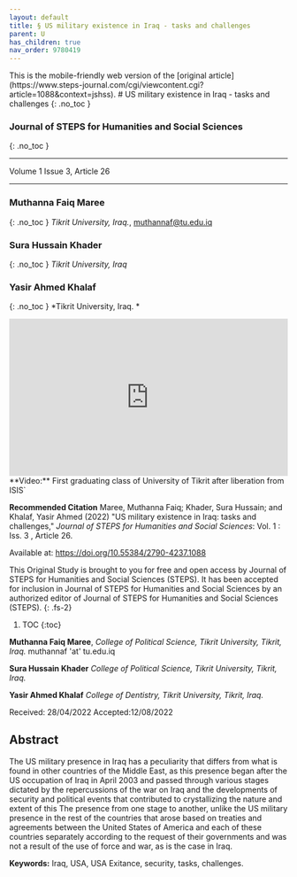 ```yaml
---
layout: default
title: § US military existence in Iraq - tasks and challenges 
parent: U 
has_children: true
nav_order: 9780419
---
```

<style>
.dont-break-out {
  /* These are technically the same, but use both */
  overflow-wrap: break-word;
  word-wrap: break-word;

     -ms-word-break: break-all;
  /* This is the dangerous one in WebKit, as it breaks things wherever */
  word-break: break-all;
  /* Instead use this non-standard one: */
  word-break: break-word;
}

.youtube-container {
    position: relative;
    width: 100%;
    height: 0;
    padding-bottom: 56.25%;
}
.youtube-video {
    position: absolute;
    top: 0;
    left: 0;
    width: 100%;
    height: 100%;
}

</style>

<div class="dont-break-out" markdown="1">
This is the mobile-friendly web version of the [original article](https://www.steps-journal.com/cgi/viewcontent.cgi?article=1088&context=jshss).
# US military existence in Iraq - tasks and challenges
{: .no_toc }

### Journal of STEPS for Humanities and Social Sciences 
{: .no_toc }

***

Volume 1 Issue 3, Article 26
 
***

### Muthanna Faiq Maree
{: .no_toc }
*Tikrit University, Iraq.*, muthannaf@tu.edu.iq

### Sura Hussain Khader
{: .no_toc }
*Tikrit University, Iraq*

### Yasir Ahmed Khalaf
{: .no_toc }
*Tikrit University, Iraq. *

<div class="youtube-container">
<iframe width="100%" src="https://www.youtube.com/embed/_pch4uSHfmY" title="YouTube video player" frameborder="0" allow="accelerometer; autoplay; clipboard-write; encrypted-media; gyroscope; picture-in-picture" allowfullscreen class="youtube-video"></iframe>
</div>
**Video:** First graduating class of University of Tikrit after liberation from ISIS` 

**Recommended Citation**
Maree, Muthanna Faiq; Khader, Sura Hussain; and Khalaf, Yasir Ahmed (2022) "US military existence in Iraq: tasks and challenges," *Journal of STEPS for Humanities and Social Sciences*: Vol. 1 : Iss. 3 , Article 26.

Available at: https://doi.org/10.55384/2790-4237.1088

This Original Study is brought to you for free and open access by Journal of STEPS for Humanities and Social Sciences (STEPS). It has been accepted for inclusion in Journal of STEPS for Humanities and Social Sciences by an authorized editor of Journal of STEPS for Humanities and Social Sciences (STEPS).
{: .fs-2}

1. TOC
{:toc}

**Muthanna Faiq Maree**, *College of Political Science, Tikrit University, Tikrit, Iraq.* muthannaf 'at' tu.edu.iq

**Sura Hussain Khader** *College of Political Science, Tikrit University, Tikrit, Iraq.*

**Yasir Ahmed Khalaf** *College of Dentistry, Tikrit University, Tikrit, Iraq.*

Received: 28/04/2022 
Accepted:12/08/2022

## Abstract
The US military presence in Iraq has a peculiarity that differs from what is found in other countries of the Middle East, as this presence began after the US occupation of Iraq in April 2003 and passed through various stages dictated by the repercussions of the war on Iraq and the developments of security and political events that contributed to crystallizing the nature and extent of this The presence from one stage to another, unlike the US military presence in the rest of the countries that arose based on treaties and agreements between the United States of America and each of these countries separately according to the request of their governments and was not a result of the use of force and war, as is the case in Iraq.

**Keywords:** Iraq, USA, USA Exitance, security, tasks, challenges.

</div>
